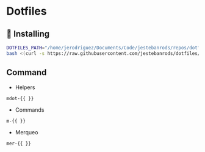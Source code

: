 # Dotfiles

## 🚀 Installing

```bash
DOTFILES_PATH="/home/jerodriguez/Documents/Code/jestebanrods/repos/dotfiles"
bash <(curl -s https://raw.githubusercontent.com/jestebanrods/dotfiles/master/installer)
```

## Command

* Helpers
```
mdot-{{ }}
```

* Commands
```
m-{{ }}
```

* Merqueo
```
mer-{{ }}
```
